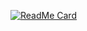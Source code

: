  [![ReadMe Card](https://github-readme-stats.vercel.app/api/pin/?username=sameer882000&theme=dark&repo=ToDo-App)](https://github.com/sameer882000/ToDo-App)
